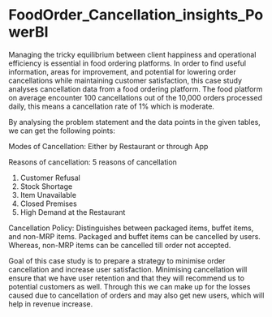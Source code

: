 # FoodOrder_Cancellation_insights_PowerBI
Managing the tricky equilibrium between client happiness and operational efficiency 
is essential in food ordering platforms. In order to find useful information, areas for 
improvement, and potential for lowering order cancellations while maintaining 
customer satisfaction, this case study analyses cancellation data from a food ordering 
platform. The food platform on average encounter 100 cancellations out of the 10,000 
orders processed daily, this means a cancellation rate of 1% which is moderate.

By analysing the problem statement and the data points in the given tables, we can get 
the following points:

Modes of Cancellation:
Either by Restaurant or through App

Reasons of cancellation: 5 reasons of cancellation 
1) Customer Refusal
2) Stock Shortage
3) Item Unavailable
4) Closed Premises
5) High Demand at the Restaurant

Cancellation Policy: Distinguishes between packaged items, buffet items, and 
non-MRP items. Packaged and buffet items can be cancelled by users. 
Whereas, non-MRP items can be cancelled till order not accepted.

Goal of this case study is to prepare a strategy to minimise order cancellation and 
increase user satisfaction. Minimising cancellation will ensure that we have user 
retention and that they will recommend us to potential customers as well. Through 
this we can make up for the losses caused due to cancellation of orders and may also 
get new users, which will help in revenue increase.

